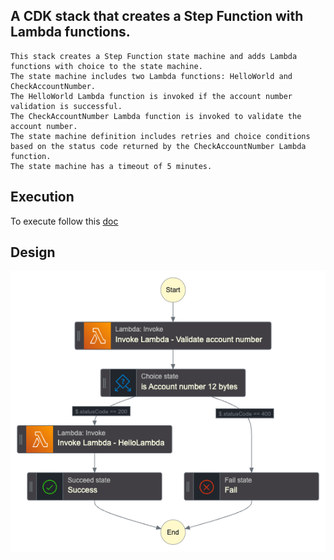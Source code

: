 ## A CDK stack that creates a Step Function with Lambda functions.

    This stack creates a Step Function state machine and adds Lambda functions with choice to the state machine.
    The state machine includes two Lambda functions: HelloWorld and CheckAccountNumber.
    The HelloWorld Lambda function is invoked if the account number validation is successful.
    The CheckAccountNumber Lambda function is invoked to validate the account number.
    The state machine definition includes retries and choice conditions based on the status code returned by the CheckAccountNumber Lambda function.
    The state machine has a timeout of 5 minutes.


## Execution

To execute follow this [doc](https://docs.aws.amazon.com/cdk/v2/guide/getting_started.html)
    
## Design
    
![alt text](stepfunctions_graph.png)